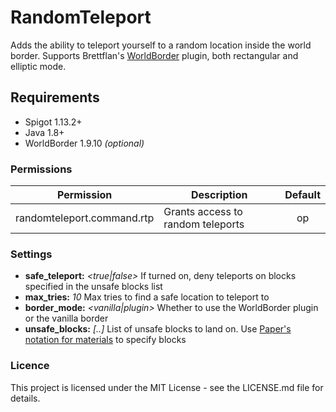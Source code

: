 # RandomTeleport
Adds the ability to teleport yourself to a random location inside the world border. Supports 
Brettflan's [WorldBorder](https://www.spigotmc.org/resources/worldborder.60905/) plugin, both rectangular and elliptic mode.

## Requirements
* Spigot 1.13.2+
* Java 1.8+
* WorldBorder 1.9.10 *(optional)*

### Permissions
| Permission                 | Description   | Default |
| -------------------------- | ------------- | :-----: |
| randomteleport.command.rtp | Grants access to random teleports  | op |

### Settings
* **safe_teleport:** *<true|false>* If turned on, deny teleports on blocks specified in the unsafe blocks list
* **max_tries:** *10* Max tries to find a safe location to teleport to
* **border_mode:** *<vanilla|plugin>* Whether to use the WorldBorder plugin or the vanilla border
* **unsafe_blocks:** *[..]* List of unsafe blocks to land on. Use [Paper's notation for materials](https://papermc.io/javadocs/paper/1.13/index.html?org/bukkit/Bukkit.html) to specify blocks

### Licence
This project is licensed under the MIT License - see the LICENSE.md file for details.
